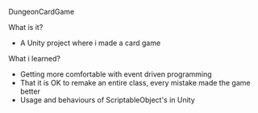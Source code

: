 DungeonCardGame

What is it?
- A Unity project where i made a card game

What i learned?
- Getting more comfortable with event driven programming
- That it is OK to remake an entire class, every mistake made the game better
- Usage and behaviours of ScriptableObject's in Unity
